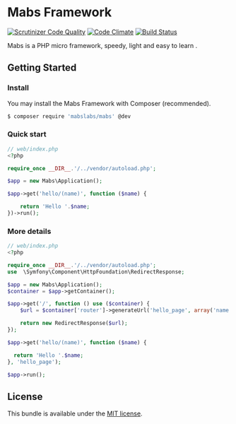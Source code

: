 # Mabs Framework

[![Scrutinizer Code Quality](https://scrutinizer-ci.com/g/mabslabs/Mabs/badges/quality-score.png?b=master)](https://scrutinizer-ci.com/g/mabslabs/Mabs/?branch=master) [![Code Climate](https://codeclimate.com/github/mabslabs/Mabs/badges/gpa.svg)](https://codeclimate.com/github/mabslabs/Mabs) [![Build Status](https://travis-ci.org/mabslabs/Mabs.svg?branch=master)](https://travis-ci.org/mabslabs/Mabs)

Mabs is a PHP micro framework, speedy, light and easy to learn .

## Getting Started

### Install

You may install the Mabs Framework with Composer (recommended).

```bash
$ composer require 'mabslabs/mabs' @dev
```

### Quick start


```php
// web/index.php
<?php

require_once __DIR__.'/../vendor/autoload.php';

$app = new Mabs\Application();

$app->get('hello/(name)', function ($name) {

    return 'Hello '.$name;
})->run();

```

### More details

```php
// web/index.php
<?php

require_once __DIR__.'/../vendor/autoload.php';
use  \Symfony\Component\HttpFoundation\RedirectResponse;

$app = new Mabs\Application();
$container = $app->getContainer();

$app->get('/', function () use ($container) {
    $url = $container['router']->generateUrl('hello_page', array('name' => 'World'));

    return new RedirectResponse($url);
});

$app->get('hello/(name)', function ($name) {

  return 'Hello '.$name;
}, 'hello_page');

$app->run();

```

## License

  This bundle is available under the [MIT license](LICENSE).
